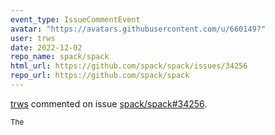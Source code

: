 ```yaml
---
event_type: IssueCommentEvent
avatar: "https://avatars.githubusercontent.com/u/660149?"
user: trws
date: 2022-12-02
repo_name: spack/spack
html_url: https://github.com/spack/spack/issues/34256
repo_url: https://github.com/spack/spack
---
```


<a href='https://github.com/trws' target='_blank'>trws</a> commented on issue <a href='https://github.com/spack/spack/issues/34256' target='_blank'>spack/spack#34256</a>.

<small>The 